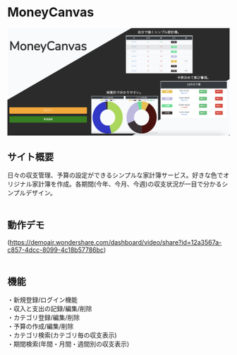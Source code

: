 # MoneyCanvas
![Alt text](Toppage.png)

## サイト概要
日々の収支管理、予算の設定ができるシンプルな家計簿サービス。好きな色でオリジナル家計簿を作成。各期間(今年、今月、今週)の収支状況が一目で分かるシンプルデザイン。
<br>
<br>
## 動作デモ
(https://demoair.wondershare.com/dashboard/video/share?id=12a3567a-c857-4dcc-8099-4c18b57786bc)
<br>
<br>
## 機能
・新規登録/ログイン機能<br>
・収入と支出の記録/編集/削除<br>
・カテゴリ登録/編集/削除<br>
・予算の作成/編集/削除<br>
・カテゴリ検索(カテゴリ毎の収支表示)<br>
・期間検索(年間・月間・週間別の収支表示)
